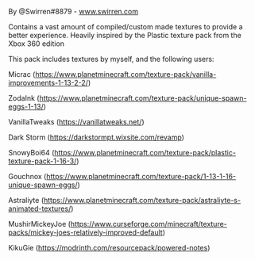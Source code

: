 By @Swirren#8879 - www.swirren.com

Contains a vast amount of compiled/custom made textures to provide a better experience. Heavily inspired by the Plastic texture pack from the Xbox 360 edition


This pack includes textures by myself, and the following users:


Micrac (https://www.planetminecraft.com/texture-pack/vanilla-improvements-1-13-2-2/)

ZodaInk (https://www.planetminecraft.com/texture-pack/unique-spawn-eggs-1-13/)

VanillaTweaks (https://vanillatweaks.net/)

Dark Storm (https://darkstormpt.wixsite.com/revamp)

SnowyBoi64 (https://www.planetminecraft.com/texture-pack/plastic-texture-pack-1-16-3/)

Gouchnox (https://www.planetminecraft.com/texture-pack/1-13-1-16-unique-spawn-eggs/)

Astraliyte (https://www.planetminecraft.com/texture-pack/astraliyte-s-animated-textures/)

MushirMickeyJoe (https://www.curseforge.com/minecraft/texture-packs/mickey-joes-relatively-improved-default)

KikuGie (https://modrinth.com/resourcepack/powered-notes)
